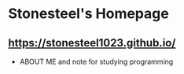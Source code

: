 # Stonesteel's Homepage
https://stonesteel1023.github.io/ 
-
* ABOUT ME and note for studying programming



